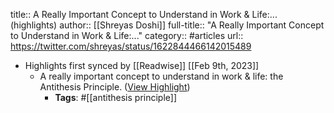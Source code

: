 title:: A Really Important Concept to Understand in Work & Life:... (highlights)
author:: [[Shreyas Doshi]]
full-title:: "A Really Important Concept to Understand in Work & Life:..."
category:: #articles
url:: https://twitter.com/shreyas/status/1622844466142015489

- Highlights first synced by [[Readwise]] [[Feb 9th, 2023]]
	- A really important concept to understand in work & life: the Antithesis Principle. ([View Highlight](https://read.readwise.io/read/01grqyrksewzsaqy3k0kgbtzsr))
		- **Tags**: #[[antithesis principle]]
